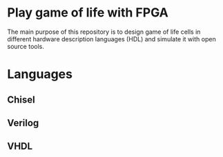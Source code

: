 Play game of life with FPGA
===========================

The main purpose of this repository is to design game of life cells in different
hardware description languages (HDL) and simulate it with open source tools.

# Languages

## Chisel
## Verilog
## VHDL
